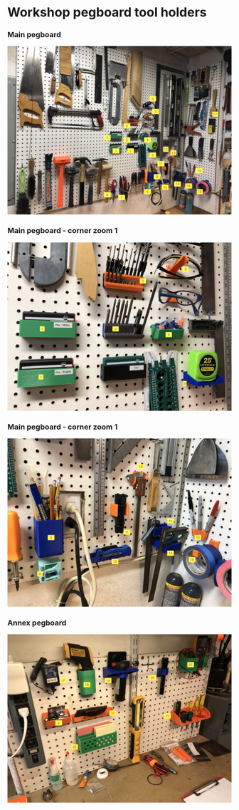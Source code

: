 # Workshop pegboard tool holders

### Main pegboard
![](https://github.com/woodwerk/pegboard/blob/master/img/main.jpeg)
### Main pegboard - corner zoom 1
![](https://github.com/woodwerk/pegboard/blob/master/img/main_zoom_1.jpeg)
### Main pegboard - corner zoom 1
![](https://github.com/woodwerk/pegboard/blob/master/img/main_zoom_2.jpeg)
### Annex pegboard
![](https://github.com/woodwerk/pegboard/blob/master/img/annex.jpeg)
